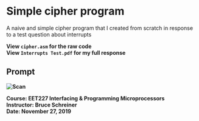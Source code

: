 # Simple cipher program
A naive and simple cipher program that I created from scratch in response to a test question about interrupts

<b>View `cipher.asm` for the raw code</b>
<br>
<b>View `Interrupts Test.pdf` for my full response<b>

## Prompt
![Scan](https://user-images.githubusercontent.com/47094586/202923371-6b9b60c7-4ceb-40c8-a360-ebb189ab9839.jpg)

<b>Course:</b> EET227 Interfacing & Programming Microprocessors
<br>
<b>Instructor:</b> Bruce Schreiner
<br>
<b>Date:</b> November 27, 2019
